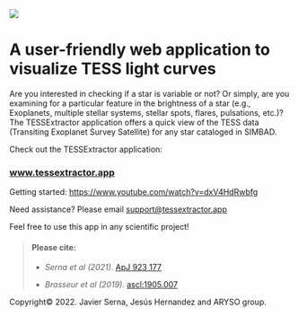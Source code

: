 <img src="https://user-images.githubusercontent.com/15573863/184284484-a0041c6e-df4e-45e5-b262-def835e6dbd5.gif"/>

# A user-friendly web application to visualize TESS light curves

Are you interested in checking if a star is variable or not? Or simply, are you examining for a particular feature in the brightness of a star (e.g., Exoplanets, multiple stellar systems, stellar spots, flares, pulsations, etc.)? The TESSExtractor application offers a quick view of the TESS data (Transiting Exoplanet Survey Satellite) for any star cataloged in SIMBAD.

Check out the TESSExtractor application:
### www.tessextractor.app

Getting started:
https://www.youtube.com/watch?v=dxV4HdRwbfg


Need assistance? Please email
support@tessextractor.app

Feel free to use this app in any scientific project!

>#### Please cite:
>
>- _Serna et al (2021)_. [ApJ 923 177](https://doi.org/10.3847/1538-4357/AC300A)
> 
>- _Brasseur et al (2019)_. [ascl:1905.007](https://ui.adsabs.harvard.edu/abs/2019ascl.soft05007B/abstract)
> 

Copyright© 2022.
Javier Serna, Jesús Hernandez and ARYSO group.
